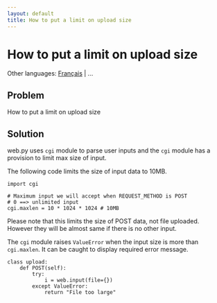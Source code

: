 ```yaml
---
layout: default
title: How to put a limit on upload size
---
```


# How to put a limit on upload size

Other languages: [Français](/../cookbook/limiting_upload_size.fr) | ...

## Problem

How to put a limit on upload size

## Solution

web.py uses `cgi` module to parse user inputs and the `cgi` module has a provision to limit max size of input.

The following code limits the size of input data to 10MB.

    import cgi

    # Maximum input we will accept when REQUEST_METHOD is POST
    # 0 ==> unlimited input
    cgi.maxlen = 10 * 1024 * 1024 # 10MB

Please note that this limits the size of POST data, not file uploaded. However they will be almost same if there is no other input.

The `cgi` module raises `ValueError` when the input size is more than `cgi.maxlen`. It can be caught to display required error message.

    class upload:
        def POST(self):
            try:
                i = web.input(file={})
            except ValueError:
                return "File too large"
